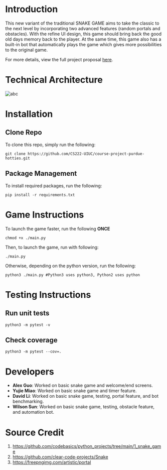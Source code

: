 # Introduction
This new variant of the traditional SNAKE GAME aims to take the classic to the next level by incorporating two advanced features (random portals and obstacles). With the refine UI design, this game should bring back the good old days memory back to the player. At the same time, this game also has a built-in bot that automatically plays the game which gives more possibilities to the original game.

For more details, view the full project proposal [here](https://docs.google.com/document/d/1zNwCtxuIW_G-cObu6rI39XY_0by7GYty6APoNpppgfg/edit?usp=sharing).

# Technical Architecture
![abc](https://user-images.githubusercontent.com/74951277/236370639-95f0d77e-fb17-45c7-885c-0e7d6a8b3706.jpg)


# Installation
## Clone Repo
To clone this repo, simply run the following:

```
git clone https://github.com/CS222-UIUC/course-project-purdue-hotties.git
```
## Package Management

To install required packages, run the following:

```
pip install -r requirements.txt
```

# Game Instructions
To launch the game faster, run the following **ONCE**

```
chmod +x ./main.py
```
Then, to launch the game, run with following:

```
./main.py
```

Otherwise, depending on the python version, run the  following:  

```
python3 ./main.py #Python3 uses python3, Python2 uses python
```

# Testing Instructions
## Run unit tests
```
python3 -m pytest -v
```
## Check coverage
```
python3 -m pytest --cov=.
```

# Developers
- **Alex Guo**: Worked on basic snake game and welcome/end screens.  
- **Yujie Miao**: Worked on basic snake game and timer feature. 
- **David Li**: Worked on basic snake game, testing, portal feature, and bot benchmarking. 
- **Wilson Sun**: Worked on basic snake game, testing, obstacle feature, and automation bot.  


# Source Credit
1. https://github.com/codebasics/python_projects/tree/main/1_snake_game
2. https://github.com/clear-code-projects/Snake
3. https://freepngimg.com/artistic/portal
